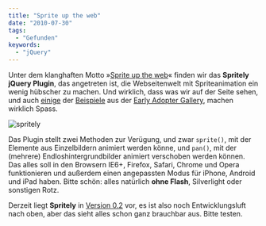 ```yaml
---
title: "Sprite up the web"
date: "2010-07-30"
tags:
  - "Gefunden"
keywords:
  - "jQuery"
---
```


Unter dem klanghaften Motto »[Sprite up the web](http://spritely.net/)« finden wir das **Spritely jQuery Plugin**, das angetreten ist, die Webseitenwelt mit Spriteanimation ein wenig hübscher zu machen. Und wirklich, dass was wir auf der Seite sehen, und auch [einige](http://www.munkyonline.com/ "Man achte auf die Kaffeetasse") der [Beispiele](http://www.alyssacose.com/) aus der [Early Adopter Gallery](http://spritely.net/gallery/), machen wirklich Spass.

![](/img/codecandies/spritely-620x230.png "spritely")

Das Plugin stellt zwei Methoden zur Verügung, und zwar `sprite()`, mit der Elemente aus Einzelbildern animiert werden könne, und `pan()`, mit der (mehrere) Endloshintergrundbilder animiert verschoben werden können. Das alles soll in den Browsern IE6+, Firefox, Safari, Chrome und Opera funktionieren und außerdem einen angepassten Modus für iPhone, Android und iPad haben. Bitte schön: alles natürlich **ohne Flash**, Silverlight oder sonstigen Rotz.

Derzeit liegt **Spritely** in [Version 0.2](http://spritely.net/download/ "Download") vor, es ist also noch Entwicklungsluft nach oben, aber das sieht alles schon ganz brauchbar aus. Bitte testen.
